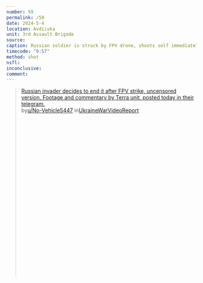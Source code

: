 ```yaml
---
number: 59
permalink: /59
date: 2024-5-4
location: Avdiivka
unit: 3rd Assault Brigade
source: 
caption: Russian soldier is struck by FPV drone, shoots self immediately after
timecode: "0:57"
method: shot
nsfl: 
inconclusive: 
comment: 
---
```

<blockquote class="reddit-embed-bq" style="height:500px" data-embed-height="506"><a href="https://www.reddit.com/r/UkraineWarVideoReport/comments/1ctp10j/russian_invader_decides_to_end_it_after_fpv/">Russian invader decides to end it after FPV strike, uncensored version. Footage and commentary by Terra unit, posted today in their telegram.</a><br> by<a href="https://www.reddit.com/user/No-Vehicle5447/">u/No-Vehicle5447</a> in<a href="https://www.reddit.com/r/UkraineWarVideoReport/">UkraineWarVideoReport</a></blockquote><script async="" src="https://embed.reddit.com/widgets.js" charset="UTF-8"></script>